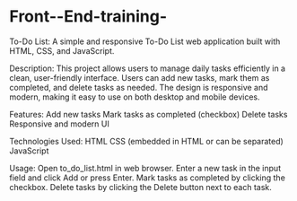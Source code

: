 # Front--End-training-
To-Do List:
A simple and responsive To-Do List web application built with HTML, CSS, and JavaScript.

Description:
This project allows users to manage daily tasks efficiently in a clean, user-friendly interface. Users can add new tasks, mark them as completed, and delete tasks as needed. The design is responsive and modern, making it easy to use on both desktop and mobile devices.

Features:
Add new tasks
Mark tasks as completed (checkbox)
Delete tasks
Responsive and modern UI

Technologies Used:
HTML
CSS (embedded in HTML or can be separated)
JavaScript 

Usage:
Open to_do_list.html in web browser.
Enter a new task in the input field and click Add or press Enter.
Mark tasks as completed by clicking the checkbox.
Delete tasks by clicking the Delete button next to each task.
